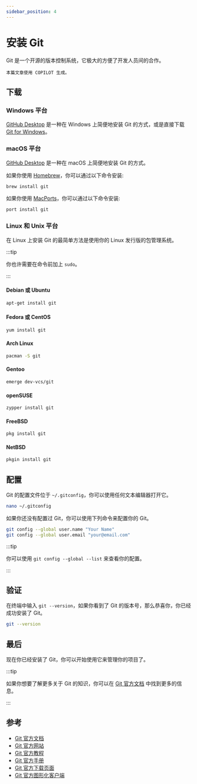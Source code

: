 ```yaml
---
sidebar_position: 4
---
```


# 安装 Git

Git 是一个开源的版本控制系统，它极大的方便了开发人员间的合作。

    本篇文章使用 COPILOT 生成。

## 下载

### Windows 平台

[GitHub Desktop](https://desktop.github.com/) 是一种在 Windows 上简便地安装 Git 的方式，或是直接下载 [Git for Windows](https://git-scm.com/download/win)。

### macOS 平台

[GitHub Desktop](https://desktop.github.com/) 是一种在 macOS 上简便地安装 Git 的方式。

如果你使用 [Homebrew](https://brew.sh/)，你可以通过以下命令安装: 

```bash
brew install git
```

如果你使用 [MacPorts](https://www.macports.org/)，你可以通过以下命令安装: 

```bash
port install git
```

### Linux 和 Unix 平台

在 Linux 上安装 Git 的最简单方法是使用你的 Linux 发行版的包管理系统。

:::tip

你也许需要在命令前加上 `sudo`。

:::

#### Debian 或 Ubuntu

```bash
apt-get install git
```

#### Fedora 或 CentOS

```bash
yum install git
```

#### Arch Linux

```bash
pacman -S git
```

#### Gentoo

```bash
emerge dev-vcs/git
```

#### openSUSE

```bash
zypper install git
```

#### FreeBSD

```bash
pkg install git
```

#### NetBSD

```bash
pkgin install git
```

## 配置

Git 的配置文件位于 `~/.gitconfig`，你可以使用任何文本编辑器打开它。

```bash
nano ~/.gitconfig
```

如果你还没有配置过 Git，你可以使用下列命令来配置你的 Git。

```bash
git config --global user.name "Your Name"
git config --global user.email "your@email.com"
```

:::tip

你可以使用 `git config --global --list` 来查看你的配置。

:::

## 验证

在终端中输入 `git --version`，如果你看到了 Git 的版本号，那么恭喜你，你已经成功安装了 Git。

```bash
git --version
```

## 最后

现在你已经安装了 Git，你可以开始使用它来管理你的项目了。

:::tip

如果你想要了解更多关于 Git 的知识，你可以在 [Git 官方文档](https://git-scm.com/doc) 中找到更多的信息。

:::

## 参考

- [Git 官方文档](https://git-scm.com/doc)
- [Git 官方网站](https://www.git-scm.com/)
- [Git 官方教程](https://git-scm.com/book/zh/v2)
- [Git 官方手册](https://git-scm.com/docs)
- [Git 官方下载页面](https://git-scm.com/downloads)
- [Git 官方图形化客户端](https://git-scm.com/downloads/guis)